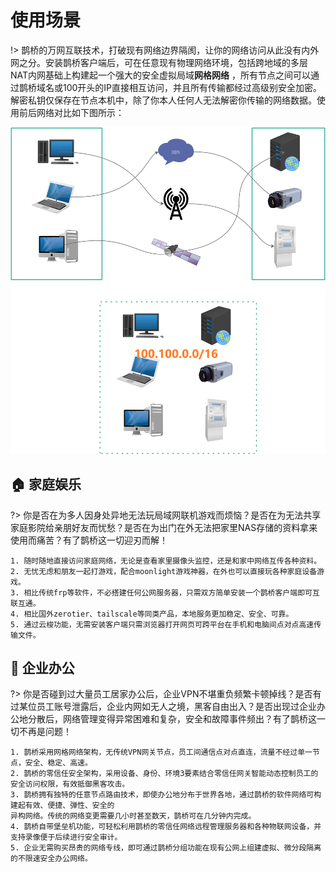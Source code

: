 # 使用场景
!> 鹊桥的万网互联技术，打破现有网络边界隔阂，让你的网络访问从此没有内外网之分。安装鹊桥客户端后，可在任意现有物理网络环境，包括跨地域的多层NAT内网基础上构建起一个强大的安全虚拟局域**网格网络** ，所有节点之间可以通过鹊桥域名或100开头的IP直接相互访问，并且所有传输都经过高级别安全加密。解密私钥仅保存在节点本机中，除了你本人任何人无法解密你传输的网络数据。使用前后网络对比如下图所示：


![](../_media/fh-net.png ':class=pic')




##  :house: 家庭娱乐 <!-- {docsify-ignore} -->
?> 你是否在为多人因身处异地无法玩局域网联机游戏而烦恼？是否在为无法共享家庭影院给亲朋好友而忧愁？是否在为出门在外无法把家里NAS存储的资料拿来使用而痛苦？有了鹊桥这一切迎刃而解！

```
1. 随时随地直接访问家庭网络，无论是查看家里摄像头监控，还是和家中网络互传各种资料。
2. 无忧无虑和朋友一起打游戏，配合moonlight游戏神器，在外也可以直接玩各种家庭设备游戏。
3. 相比传统frp等软件，不必搭建任何公网服务器，只需双方简单安装一个鹊桥客户端即可互联互通。
4. 相比国外zerotier、tailscale等同类产品，本地服务更加稳定、安全、可靠。
5. 通过云梭功能，无需安装客户端只需浏览器打开网页可跨平台在手机和电脑间点对点高速传输文件。
```




## :office: 企业办公 <!-- {docsify-ignore} -->
?> 你是否碰到过大量员工居家办公后，企业VPN不堪重负频繁卡顿掉线？是否有过某位员工账号泄露后，企业内网如无人之境，黑客自由出入？是否出现过企业办公地分散后，网络管理变得异常困难和复杂，安全和故障事件频出？有了鹊桥这一切不再是问题！

```
1. 鹊桥采用网格网络架构，无传统VPN网关节点，员工间通信点对点直连，流量不经过单一节点，安全、稳定、高速。
2. 鹊桥的零信任安全架构，采用设备、身份、环境3要素结合零信任网关智能动态控制员工的安全访问权限，有效抵御黑客攻击。
3. 鹊桥拥有独特的任意节点路由技术，即使办公地分布于世界各地，通过鹊桥的软件网络可构建起有效、便捷、弹性、安全的
异构网络。传统的网络变更需要几小时甚至数天，鹊桥可在几分钟内完成。
4. 鹊桥自带堡垒机功能，可轻松利用鹊桥的零信任网络远程管理服务器和各种物联网设备，并支持录像便于后续进行安全审计。
5. 企业无需购买昂贵的网络专线，即可通过鹊桥分组功能在现有公网上组建虚拟、微分段隔离的不限速安全办公网络。
```



